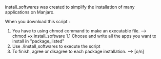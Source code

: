 install_softwares was created to simplify the installation of many applications on Manjaro.

When you download this script :
  1.  You have to using chmod command to make an executable file.  --> chmod +x install_software
  1.1 Choose and write all the apps you want to install in "package_listed"
  2.  Use ./install_softwares to execute the script
  3.  To finish, agree or disagree to each package installation. --> [o/n]
